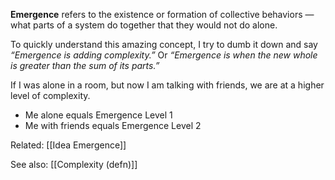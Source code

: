 **Emergence** refers to the existence or formation of collective behaviors — what parts of a system do together that they would not do alone. 

To quickly understand this amazing concept, I try to dumb it down and say *“Emergence is adding complexity.”* Or *“Emergence is when the new whole is greater than the sum of its parts.”*

If I was alone in a room, but now I am talking with friends, we are at a higher level of complexity.

-   Me alone equals Emergence Level 1
-   Me with friends equals Emergence Level 2

Related: [[Idea Emergence]]

See also: [[Complexity (defn)]]